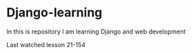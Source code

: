 
# Django-learning
In this is repository I am learning Django and web development

Last watched lesson 21-154
